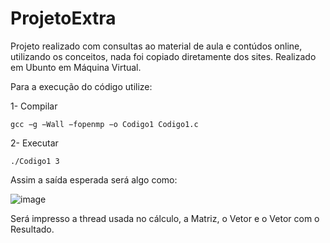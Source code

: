 # ProjetoExtra

Projeto realizado com consultas ao material de aula e contúdos online, utilizando os conceitos, nada foi copiado diretamente dos sites.
Realizado em Ubunto em Máquina Virtual.

Para a execução do código utilize:

1- Compilar
```
gcc −g −Wall −fopenmp −o Codigo1 Codigo1.c
```

2- Executar
```
./Codigo1 3
```

Assim a saída esperada será algo como:

![image](https://user-images.githubusercontent.com/79863867/145506126-1df53520-8373-411f-a811-e8868c0fe4f9.png)

Será impresso a thread usada no cálculo, a Matriz, o Vetor e o Vetor com o Resultado.
